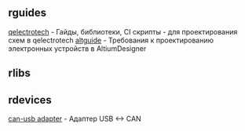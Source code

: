 ## rguides

[qelectrotech](https://github.com/RoboticsHardwareSolutions/qguide) - Гайды, библиотеки, CI скрипты - для проектирования схем в qelectrotech
[altguide](https://github.com/RoboticsHardwareSolutions/altguide) - Требования к проектированию электронных устройств в AltiumDesigner


## rlibs

## rdevices

[can-usb adapter](https://github.com/RoboticsHardwareSolutions/rcan-usb-hardware) - Адаптер USB <-> CAN

